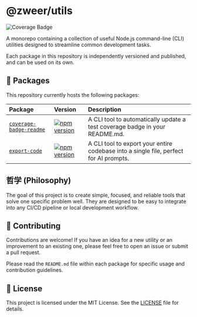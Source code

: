 # @zweer/utils

![Coverage Badge](https://img.shields.io/badge/coverage-100%25-brightgreen?style=flat)

A monorepo containing a collection of useful Node.js command-line (CLI) utilities designed to streamline common development tasks.

Each package in this repository is independently versioned and published, and can be used on its own.

## 🚀 Packages

This repository currently hosts the following packages:

| Package | Version | Description |
| :--- | :--- | :--- |
| [`coverage-badge-readme`](./packages/coverage-badge-readme) | [![npm version](https://img.shields.io/npm/v/@zweer/coverage-badge-readme.svg?style=flat)](https://www.npmjs.com/package/@zweer/coverage-badge-readme) | A CLI tool to automatically update a test coverage badge in your README.md. |
| [`export-code`](./packages/export-code) | [![npm version](https://img.shields.io/npm/v/@zweer/export-code.svg?style=flat)](https://www.npmjs.com/package/@zweer/export-code) | A CLI tool to export your entire codebase into a single file, perfect for AI prompts. |

## 哲学 (Philosophy)

The goal of this project is to create simple, focused, and reliable tools that solve one specific problem well. They are designed to be easy to integrate into any CI/CD pipeline or local development workflow.

## 🤝 Contributing

Contributions are welcome! If you have an idea for a new utility or an improvement to an existing one, please feel free to open an issue or submit a pull request.

Please read the `README.md` file within each package for specific usage and contribution guidelines.

## 📄 License

This project is licensed under the MIT License. See the [LICENSE](LICENSE) file for details.
